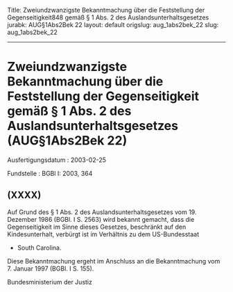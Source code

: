 Title: Zweiundzwanzigste Bekanntmachung über die Feststellung der Gegenseitigkeit848
  gemäß § 1 Abs. 2 des Auslandsunterhaltsgesetzes
jurabk: AUG§1Abs2Bek 22
layout: default
origslug: aug_1abs2bek_22
slug: aug_1abs2bek_22

---

# Zweiundzwanzigste Bekanntmachung über die Feststellung der Gegenseitigkeit gemäß § 1 Abs. 2 des Auslandsunterhaltsgesetzes (AUG§1Abs2Bek 22)

Ausfertigungsdatum
:   2003-02-25

Fundstelle
:   BGBl I: 2003, 364



## (XXXX)

Auf Grund des § 1 Abs. 2 des Auslandsunterhaltsgesetzes vom 19.
Dezember 1986 (BGBl. I S. 2563) wird bekannt gemacht, dass die
Gegenseitigkeit im Sinne dieses Gesetzes, beschränkt auf den
Kindesunterhalt, verbürgt ist im Verhältnis zu dem US-Bundesstaat

*   South Carolina.



Diese Bekanntmachung ergeht im Anschluss an die Bekanntmachung vom 7.
Januar 1997 (BGBl. I S. 155).

Bundesministerium der Justiz

